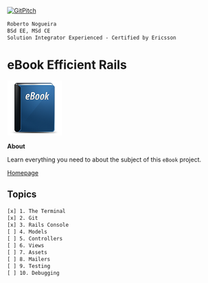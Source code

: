 [![GitPitch](https://gitpitch.com/assets/badge.svg)](https://gitpitch.com/enogrob/ebook-project/master)
```
Roberto Nogueira
BSd EE, MSd CE
Solution Integrator Experienced - Certified by Ericsson
```
# eBook Efficient Rails

![ebook image](assets/ebook.png)

**About**

Learn everything you need to about the subject of this `eBook` project.

[Homepage](http://www.efficientrails.com)

## Topics
```
[x] 1. The Terminal
[x] 2. Git
[x] 3. Rails Console
[ ] 4. Models
[ ] 5. Controllers
[ ] 6. Views
[ ] 7. Assets
[ ] 8. Mailers
[ ] 9. Testing
[ ] 10. Debugging
```
